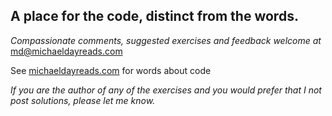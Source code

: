 ## A place for the code, distinct from the words. 
_Compassionate comments, suggested exercises and feedback welcome at_ <a href="mailto:&#109;&#100;&#64;&#109;&#105;&#99;&#104;&#97;&#101;&#108;&#100;&#97;&#121;&#114;&#101;&#97;&#100;&#115;&#46;&#99;&#111;&#109;">&#109;&#100;&#64;&#109;&#105;&#99;&#104;&#97;&#101;&#108;&#100;&#97;&#121;&#114;&#101;&#97;&#100;&#115;&#46;&#99;&#111;&#109;</a>

See [michaeldayreads.com](https://michaeldayreads.com/code/) for words about code

*If you are the author of any of the exercises and you would prefer that I not post solutions, please let me know.*

